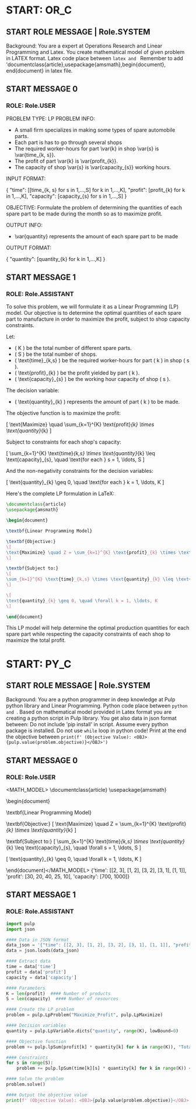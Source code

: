 # START: OR_C 
## START ROLE MESSAGE | Role.SYSTEM 
Background: You are a expert at Operations Research and Linear Programming and Latex. You create mathematical model of given problem in LATEX format. Latex code place between ```latex and ``` Remember to add 'documentclass{article},usepackage{amsmath},begin{document}, end{document} in latex file. 
## START MESSAGE 0 
### ROLE: Role.USER
<DESCRIPTION>
PROBLEM TYPE: LP
PROBLEM INFO:

- A small firm specializes in making some types of spare automobile parts. 
- Each part is has to go through several shops 
- The required worker-hours for part \var{k} in shop \var{s} is \var{time_{k, s}}.
- The profit of part \var{k} is \var{profit_{k}}.
- The capacity of shop \var{s} is \var{capacity_{s}} working hours.

INPUT FORMAT:

{
	"time": [[time_{k, s} for s in 1,...,S] for k in 1,...,K],
	"profit": [profit_{k} for k in 1,...,K],
	"capacity": [capacity_{s} for s in 1,...,S]
}


OBJECTIVE: Formulate the problem of determining the quantities of each spare part to be made during the month so as to maximize profit.

OUTPUT INFO:

- \var{quantity} represents the amount of each spare part to be made

OUTPUT FORMAT:

{
	"quantity": [quantity_{k} for k in 1,...,K]
}
</DESCRIPTION>


## START MESSAGE 1 
### ROLE: Role.ASSISTANT
To solve this problem, we will formulate it as a Linear Programming (LP) model. Our objective is to determine the optimal quantities of each spare part to manufacture in order to maximize the profit, subject to shop capacity constraints.

Let:
- \( K \) be the total number of different spare parts.
- \( S \) be the total number of shops.
- \( \text{time}_{k,s} \) be the required worker-hours for part \( k \) in shop \( s \).
- \( \text{profit}_{k} \) be the profit yielded by part \( k \).
- \( \text{capacity}_{s} \) be the working hour capacity of shop \( s \).

The decision variable:
- \( \text{quantity}_{k} \) represents the amount of part \( k \) to be made.

The objective function is to maximize the profit:

\[
\text{Maximize} \quad \sum_{k=1}^{K} \text{profit}_{k} \times \text{quantity}_{k}
\]

Subject to constraints for each shop's capacity:

\[
\sum_{k=1}^{K} \text{time}_{k,s} \times \text{quantity}_{k} \leq \text{capacity}_{s}, \quad \text{for each } s = 1, \ldots, S
\]

And the non-negativity constraints for the decision variables:

\[
\text{quantity}_{k} \geq 0, \quad \text{for each } k = 1, \ldots, K
\]

Here's the complete LP formulation in LaTeX:

```latex
\documentclass{article}
\usepackage{amsmath}

\begin{document}

\textbf{Linear Programming Model}

\textbf{Objective:}
\[
\text{Maximize} \quad Z = \sum_{k=1}^{K} \text{profit}_{k} \times \text{quantity}_{k}
\]

\textbf{Subject to:}
\[
\sum_{k=1}^{K} \text{time}_{k,s} \times \text{quantity}_{k} \leq \text{capacity}_{s}, \quad \forall s = 1, \ldots, S
\]

\[
\text{quantity}_{k} \geq 0, \quad \forall k = 1, \ldots, K
\]

\end{document}
```

This LP model will help determine the optimal production quantities for each spare part while respecting the capacity constraints of each shop to maximize the total profit.

# START: PY_C 
## START ROLE MESSAGE | Role.SYSTEM 
Background: You are a python programmer in deep knowledge at Pulp python library and Linear Programming. Python code place between ```python and ```. Based on mathematical model provided in Latex format you are creating a python script in Pulp library. You get also data in json format between: <DATA></DATA> Do not include 'pip install' in script. Assume every python package is installed. Do not use `while` loop in python code! Print at the end the objective between <OBJ></OBJ> `print(f' (Objective Value): <OBJ>{pulp.value(problem.objective)}</OBJ>')` 
## START MESSAGE 0 
### ROLE: Role.USER
<MATH_MODEL>
\documentclass{article}
\usepackage{amsmath}

\begin{document}

\textbf{Linear Programming Model}

\textbf{Objective:}
\[
\text{Maximize} \quad Z = \sum_{k=1}^{K} \text{profit}_{k} \times \text{quantity}_{k}
\]

\textbf{Subject to:}
\[
\sum_{k=1}^{K} \text{time}_{k,s} \times \text{quantity}_{k} \leq \text{capacity}_{s}, \quad \forall s = 1, \ldots, S
\]

\[
\text{quantity}_{k} \geq 0, \quad \forall k = 1, \ldots, K
\]

\end{document}</MATH_MODEL>
<DATA>
{'time': [[2, 3], [1, 2], [3, 2], [3, 1], [1, 1]], 'profit': [30, 20, 40, 25, 10], 'capacity': [700, 1000]}</DATA>


## START MESSAGE 1 
### ROLE: Role.ASSISTANT
```python
import pulp
import json

#### Data in JSON format
data_json = '{"time": [[2, 3], [1, 2], [3, 2], [3, 1], [1, 1]], "profit": [30, 20, 40, 25, 10], "capacity": [700, 1000]}'
data = json.loads(data_json)

#### Extract data
time = data['time']
profit = data['profit']
capacity = data['capacity']

#### Parameters
K = len(profit)  #### Number of products
S = len(capacity)  #### Number of resources

#### Create the LP problem
problem = pulp.LpProblem("Maximize_Profit", pulp.LpMaximize)

#### Decision variables
quantity = pulp.LpVariable.dicts("quantity", range(K), lowBound=0)

#### Objective function
problem += pulp.lpSum(profit[k] * quantity[k] for k in range(K)), "Total_Profit"

#### Constraints
for s in range(S):
    problem += pulp.lpSum(time[k][s] * quantity[k] for k in range(K)) <= capacity[s], f"Capacity_Constraint_{s}"

#### Solve the problem
problem.solve()

#### Output the objective value
print(f' (Objective Value): <OBJ>{pulp.value(problem.objective)}</OBJ>')
```

